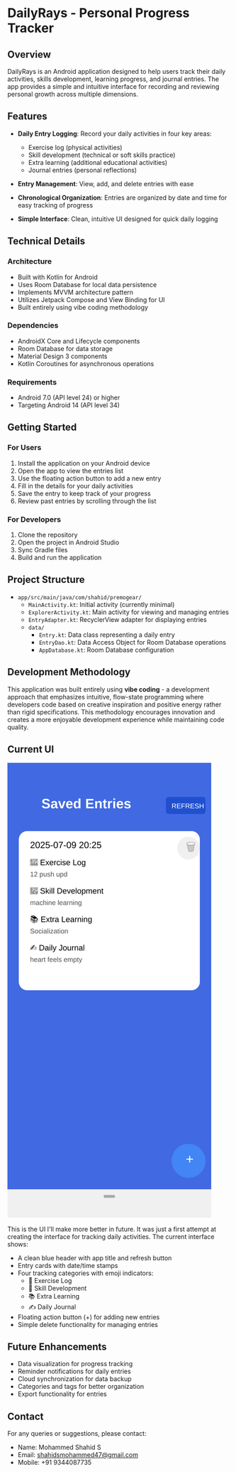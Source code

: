 # DailyRays - Personal Progress Tracker

## Overview
DailyRays is an Android application designed to help users track their daily activities, skills development, learning progress, and journal entries. The app provides a simple and intuitive interface for recording and reviewing personal growth across multiple dimensions.

## Features

- **Daily Entry Logging**: Record your daily activities in four key areas:
  - Exercise log (physical activities)
  - Skill development (technical or soft skills practice)
  - Extra learning (additional educational activities)
  - Journal entries (personal reflections)

- **Entry Management**: View, add, and delete entries with ease

- **Chronological Organization**: Entries are organized by date and time for easy tracking of progress

- **Simple Interface**: Clean, intuitive UI designed for quick daily logging

## Technical Details

### Architecture
- Built with Kotlin for Android
- Uses Room Database for local data persistence
- Implements MVVM architecture pattern
- Utilizes Jetpack Compose and View Binding for UI
- Built entirely using vibe coding methodology

### Dependencies
- AndroidX Core and Lifecycle components
- Room Database for data storage
- Material Design 3 components
- Kotlin Coroutines for asynchronous operations

### Requirements
- Android 7.0 (API level 24) or higher
- Targeting Android 14 (API level 34)

## Getting Started

### For Users
1. Install the application on your Android device
2. Open the app to view the entries list
3. Use the floating action button to add a new entry
4. Fill in the details for your daily activities
5. Save the entry to keep track of your progress
6. Review past entries by scrolling through the list

### For Developers
1. Clone the repository
2. Open the project in Android Studio
3. Sync Gradle files
4. Build and run the application

## Project Structure

- `app/src/main/java/com/shahid/premogear/`
  - `MainActivity.kt`: Initial activity (currently minimal)
  - `ExplorerActivity.kt`: Main activity for viewing and managing entries
  - `EntryAdapter.kt`: RecyclerView adapter for displaying entries
  - `data/`
    - `Entry.kt`: Data class representing a daily entry
    - `EntryDao.kt`: Data Access Object for Room Database operations
    - `AppDatabase.kt`: Room Database configuration

## Development Methodology

This application was built entirely using **vibe coding** - a development approach that emphasizes intuitive, flow-state programming where developers code based on creative inspiration and positive energy rather than rigid specifications. This methodology encourages innovation and creates a more enjoyable development experience while maintaining code quality.

## Current UI

![DailyRays UI Screenshot](screenshots/ui_screenshot.svg)

This is the UI I'll make more better in future. It was just a first attempt at creating the interface for tracking daily activities. The current interface shows:

- A clean blue header with app title and refresh button
- Entry cards with date/time stamps
- Four tracking categories with emoji indicators:
  - 💪 Exercise Log
  - 🧠 Skill Development
  - 📚 Extra Learning
  - ✍️ Daily Journal
- Floating action button (+) for adding new entries
- Simple delete functionality for managing entries

## Future Enhancements

- Data visualization for progress tracking
- Reminder notifications for daily entries
- Cloud synchronization for data backup
- Categories and tags for better organization
- Export functionality for entries


## Contact

For any queries or suggestions, please contact:
- Name: Mohammed Shahid S
- Email: shahidsmohammed47@gmail.com
- Mobile: +91 9344087735
